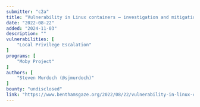 ```yaml
---
submitter: "c2a"
title: "Vulnerability in Linux containers – investigation and mitigation"
date: "2022-08-22"
added: "2024-11-03"
description: ""
vulnerabilities: [
    "Local Privilege Escalation"
]
programs: [
    "Moby Project"
]
authors: [
    "Steven Murdoch (@sjmurdoch)"
]
bounty: "undisclosed"
link: "https://www.benthamsgaze.org/2022/08/22/vulnerability-in-linux-containers-investigation-and-mitigation/"
---
```




